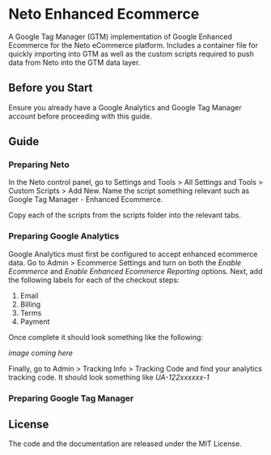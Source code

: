 # Neto Enhanced Ecommerce
A Google Tag Manager (GTM) implementation of Google Enhanced Ecommerce for the Neto eCommerce platform. Includes a container file for quickly importing into GTM as well as the custom scripts required to push data from Neto into the GTM data layer.

## Before you Start
Ensure you already have a Google Analytics and Google Tag Manager account before proceeding with this guide.

## Guide

### Preparing Neto
In the Neto control panel, go to Settings and Tools > All Settings and Tools > Custom Scripts > Add New. Name the script something relevant such as Google Tag Manager - Enhanced Ecommerce.

Copy each of the scripts from the scripts folder into the relevant tabs.

### Preparing Google Analytics
Google Analytics must first be configured to accept enhanced ecommerce data. Go to Admin > Ecommerce Settings and turn on both the _Enable Ecommerce_ and _Enable Enhanced Ecommerce Reporting_ options. Next, add the following labels for each of the checkout steps:

1. Email
2. Billing
3. Terms
4. Payment

Once complete it should look something like the following:

_image coming here_

Finally, go to Admin > Tracking Info > Tracking Code and find your analytics tracking code. It should look something like _UA-122xxxxxx-1_

### Preparing Google Tag Manager


## License
The code and the documentation are released under the MIT License.
